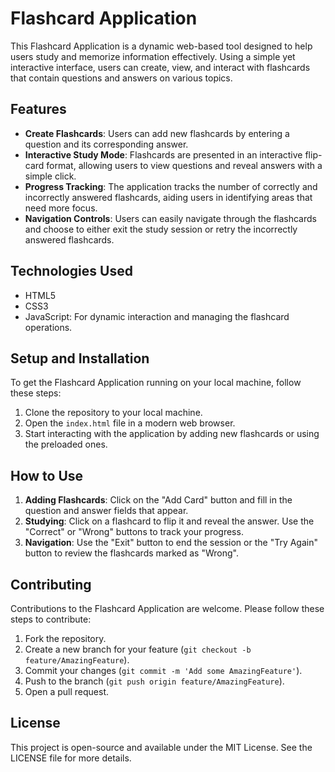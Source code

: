 # Flashcard Application

This Flashcard Application is a dynamic web-based tool designed to help users study and memorize information effectively. Using a simple yet interactive interface, users can create, view, and interact with flashcards that contain questions and answers on various topics.

## Features

- **Create Flashcards**: Users can add new flashcards by entering a question and its corresponding answer.
- **Interactive Study Mode**: Flashcards are presented in an interactive flip-card format, allowing users to view questions and reveal answers with a simple click.
- **Progress Tracking**: The application tracks the number of correctly and incorrectly answered flashcards, aiding users in identifying areas that need more focus.
- **Navigation Controls**: Users can easily navigate through the flashcards and choose to either exit the study session or retry the incorrectly answered flashcards.

## Technologies Used

- HTML5
- CSS3
- JavaScript: For dynamic interaction and managing the flashcard operations.

## Setup and Installation

To get the Flashcard Application running on your local machine, follow these steps:

1. Clone the repository to your local machine.
2. Open the `index.html` file in a modern web browser.
3. Start interacting with the application by adding new flashcards or using the preloaded ones.

## How to Use

1. **Adding Flashcards**: Click on the "Add Card" button and fill in the question and answer fields that appear.
2. **Studying**: Click on a flashcard to flip it and reveal the answer. Use the "Correct" or "Wrong" buttons to track your progress.
3. **Navigation**: Use the "Exit" button to end the session or the "Try Again" button to review the flashcards marked as "Wrong".

## Contributing

Contributions to the Flashcard Application are welcome. Please follow these steps to contribute:

1. Fork the repository.
2. Create a new branch for your feature (`git checkout -b feature/AmazingFeature`).
3. Commit your changes (`git commit -m 'Add some AmazingFeature'`).
4. Push to the branch (`git push origin feature/AmazingFeature`).
5. Open a pull request.

## License

This project is open-source and available under the MIT License. See the LICENSE file for more details.